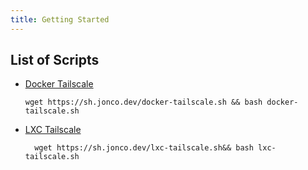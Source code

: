 ```yaml
---
title: Getting Started
---
```


## List of Scripts

- [Docker Tailscale](docker-tailscale.md)

  ```shell
  wget https://sh.jonco.dev/docker-tailscale.sh && bash docker-tailscale.sh
  ```

- [LXC Tailscale](lxc-tailscale.sh)

  ```shell
    wget https://sh.jonco.dev/lxc-tailscale.sh&& bash lxc-tailscale.sh
  ```
  